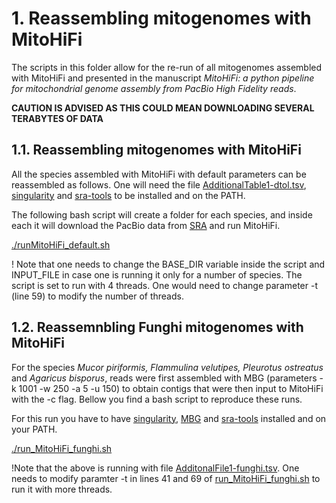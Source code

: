 # 1. Reassembling mitogenomes with MitoHiFi
The scripts in this folder allow for the re-run of all mitogenomes assembled with MitoHiFi and presented in the manuscript _MitoHiFi: a python pipeline for mitochondrial genome assembly from PacBio High Fidelity reads_.

**CAUTION IS ADVISED AS THIS COULD MEAN DOWNLOADING SEVERAL TERABYTES OF DATA**

## 1.1. Reassembling mitogenomes with MitoHiFi

All the species assembled with MitoHiFi with default parameters can be reassembled as follows. One will need the file [AdditionalTable1-dtol.tsv](AdditionalTable1-dtol.tsv), [singularity](https://docs.sylabs.io/guides/2.6/user-guide/singularity_and_docker.html) and [sra-tools](https://github.com/ncbi/sra-tools) to be installed and on the PATH. 

The following bash script will create a folder for each species, and inside each it will download the PacBio data from [SRA](https://www.ncbi.nlm.nih.gov/sra) and run MitoHiFi.


[./runMitoHiFi_default.sh](runMitoHiFi_default.sh)


! Note that one needs to change the BASE_DIR variable inside the script and INPUT_FILE in case one is running it only for a number of species. The script is set to run with 4 threads. One would need to change parameter -t (line 59) to modify the number of threads.

## 1.2. Reassemnbling Funghi mitogenomes with MitoHiFi

For the species _Mucor piriformis, Flammulina velutipes, Pleurotus ostreatus_ and _Agaricus bisporus_, reads were first assembled with MBG (parameters  -k 1001 -w 250 -a 5 -u 150) to obtain contigs that were then input to MitoHiFi with the -c flag. Bellow you find a bash script to reproduce these runs.

For this run you have to have [singularity](https://docs.sylabs.io/guides/2.6/user-guide/singularity_and_docker.html), [MBG](https://github.com/maickrau/MBG) and [sra-tools](https://github.com/ncbi/sra-tools) installed and on your PATH.

[./run_MitoHiFi_funghi.sh](AdditonalFile1-funghi.tsv)

!Note that the above is running with file [AdditonalFile1-funghi.tsv](AdditonalFile1-funghi.tsv). One needs to modify paramter -t in lines 41 and 69 of [run_MitoHiFi_funghi.sh](AdditonalFile1-funghi.tsv) to run it with more threads.






